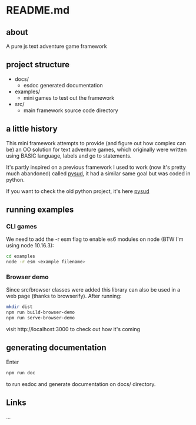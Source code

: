 # README.md

## about

A pure js text adventure game framework

## project structure

-   docs/
    -   esdoc generated documentation
-   examples/
    -   mini games to test out the framework
-   src/
    -   main framework source code directory

## a little history

This mini framework attempts to provide (and figure out how complex can be) an OO solution for text adventure games, which originally were written using BASIC language, labels and go to statements.

It's partly inspired on a previous framework I used to work (now it's pretty much abandoned) called [pysud], it had a similar same goal but was coded in python.

If you want to check the old python project, it's here [pysud]

## running examples

### CLI games

We need to add the -r esm flag to enable es6 modules on node (BTW I'm using node 10.16.3):

```bash
cd examples
node -r esm <example filename>
```

### Browser demo

Since src/browser classes were added this library can also be used in a web page (thanks to browserify).
After running:

```bash
mkdir dist
npm run build-browser-demo
npm run serve-browser-demo
```

visit http://localhost:3000 to check out how it's coming

## generating documentation

Enter

```bash
npm run doc
```

to run esdoc and generate documentation on docs/ directory.

## Links

...

[pysud]: https://github.com/francisco-pinchentti/pysud
